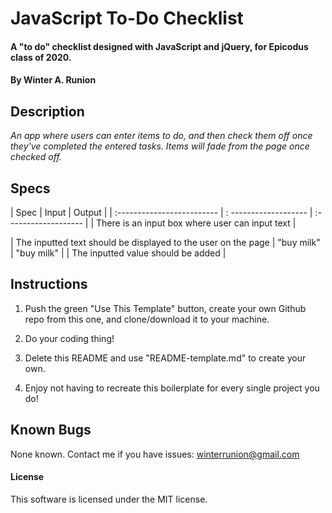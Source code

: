 # JavaScript To-Do Checklist

#### A "to do" checklist designed with JavaScript and jQuery, for Epicodus class of 2020.

#### By **Winter A. Runion**

## Description
_An app where users can enter items to do, and then check them off once they've completed the entered tasks. Items will fade from the page once checked off._

## Specs
| Spec | Input | Output |
| :------------------------- | : ------------------- | :------------------- |
| There is an input box where user can input text |

| The inputted text should be displayed to the user on the page | "buy milk" | "buy milk" |
| The inputted value should be added |





## Instructions

1. Push the green "Use This Template" button, create your own Github repo from this one, and clone/download it to your machine.

2. Do your coding thing!

3. Delete this README and use "README-template.md" to create your own.

4. Enjoy not having to recreate this boilerplate for every single project you do!

## Known Bugs

None known. Contact me if you have issues: winterrunion@gmail.com

#### License
This software is licensed under the MIT license.